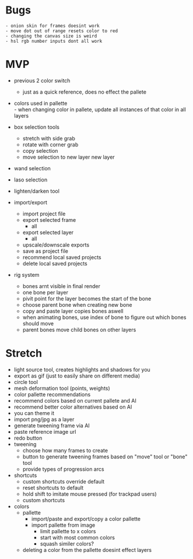 # Bugs 
    - onion skin for frames doesint work
    - move dot out of range resets color to red
    - changing the canvas size is weird 
    - hsl rgb number inputs dont all work

# MVP
- previous 2 color switch
    - just as a quick reference, does no effect the pallete

 - colors used in pallette  
        - when changing color in pallete, update all instances of that color in all layers

- box selection tools
    - stretch with side grab 
    - rotate with corner grab
    - copy selection 
    - move selection to new layer new layer 

- wand selection 

- laso selection

- lighten/darken tool 

- import/export 
    - import project file
    - export selected frame 
        - all
    - export selected layer
        - all 
    - upscale/downscale exports
    - save as project file 
    - recommend local saved projects
    - delete local saved projects   

- rig system 
    - bones arnt visible in final render 
    - one bone per layer 
    - pivit point for the layer becomes the start of the bone 
    - choose parent bone when creating new bone 
    - copy and paste layer copies bones aswell 
    - when animating bones, use index of bone to figure out which bones should move
    - parent bones move child bones on other layers 
  
# Stretch 
- light source tool, creates highlights and shadows for you 
- export as gif (just to easily share on different media)
- circle tool
- mesh deformation tool (points, weights)
- color pallette recommendations 
- recommend colors based on current pallete and AI 
- recommend better color alternatives based on AI 
- you can theme it
- import png/jpg as a layer
- generate tweening frame via AI
- paste reference image url     
- redo button
- tweening 
    - choose how many frames to create 
    - button to generate tweening frames based on "move" tool or "bone" tool 
    - provide types of progression arcs 
- shortcuts 
    - custom shortcuts override default
    - reset shortcuts to default
    - hold shift to imitate mouse pressed (for trackpad users)
    - custom shortcuts 
- colors
    - pallette 
        - import/paste and export/copy a color pallette 
        - import pallette from image 
            - limit pallette to x colors
            - start with most common colors
            - squash similer colors?
    - deleting a color from the pallette doesint effect layers


